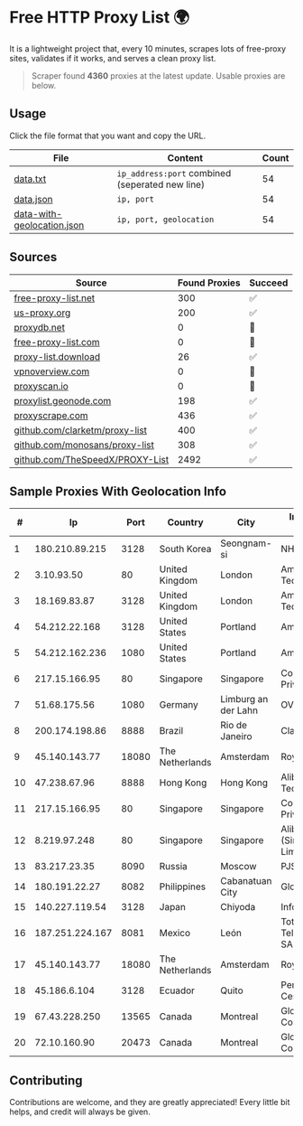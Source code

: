 
# Free HTTP Proxy List 🌍

It is a lightweight project that, every 10 minutes, scrapes lots of free-proxy sites, validates if it works, and serves a clean proxy list.


> Scraper found **4360** proxies at the latest update. Usable proxies are below.

## Usage

Click the file format that you want and copy the URL.


|File|Content|Count|
|----|-------|-----|
|[data.txt](https://raw.githubusercontent.com/themiralay/Proxy-List-World/master/data.txt)|`ip_address:port` combined (seperated new line)|54|
|[data.json](https://raw.githubusercontent.com/themiralay/Proxy-List-World/master/data.json)|`ip, port`|54|
|[data-with-geolocation.json](https://raw.githubusercontent.com/themiralay/Proxy-List-World/master/data-with-geolocation.json)|`ip, port, geolocation`|54|

## Sources

|Source|Found Proxies|Succeed|
|------|-------------|-------|
|[free-proxy-list.net](https://free-proxy-list.net)|300|✅|
|[us-proxy.org](https://www.us-proxy.org)|200|✅|
|[proxydb.net](http://proxydb.net)|0|🚫|
|[free-proxy-list.com](https://free-proxy-list.com/?page=&port=&type%5B%5D=http&type%5B%5D=https&up_time=0&search=Search)|0|🚫|
|[proxy-list.download](https://www.proxy-list.download/HTTP)|26|✅|
|[vpnoverview.com](https://vpnoverview.com/privacy/anonymous-browsing/free-proxy-servers)|0|🚫|
|[proxyscan.io](https://www.proxyscan.io)|0|🚫|
|[proxylist.geonode.com](https://proxylist.geonode.com/api/proxy-list?limit=300&page=1&sort_by=lastChecked&sort_type=desc&protocols=http,https)|198|✅|
|[proxyscrape.com](https://api.proxyscrape.com/v2/?request=displayproxies&protocol=http&timeout=10000&country=all&ssl=all&anonymity=all)|436|✅|
|[github.com/clarketm/proxy-list](https://raw.githubusercontent.com/clarketm/proxy-list/master/proxy-list-raw.txt)|400|✅|
|[github.com/monosans/proxy-list](https://raw.githubusercontent.com/monosans/proxy-list/main/proxies/http.txt)|308|✅|
|[github.com/TheSpeedX/PROXY-List](https://raw.githubusercontent.com/TheSpeedX/PROXY-List/master/http.txt)|2492|✅|


## Sample Proxies With Geolocation Info

|#|Ip|Port|Country|City|Internet Service Provider|
|-|--|----|-------|----|-------------------------|
|1|180.210.89.215|3128|South Korea|Seongnam-si|NHNCLOUD|
|2|3.10.93.50|80|United Kingdom|London|Amazon Technologies Inc.|
|3|18.169.83.87|3128|United Kingdom|London|Amazon Technologies Inc.|
|4|54.212.22.168|3128|United States|Portland|Amazon.com, Inc.|
|5|54.212.162.236|1080|United States|Portland|Amazon.com, Inc.|
|6|217.15.166.95|80|Singapore|Singapore|Contabo Asia Private Limited|
|7|51.68.175.56|1080|Germany|Limburg an der Lahn|OVH SAS|
|8|200.174.198.86|8888|Brazil|Rio de Janeiro|Claro S.A|
|9|45.140.143.77|18080|The Netherlands|Amsterdam|RoyaleHosting BV|
|10|47.238.67.96|8888|Hong Kong|Hong Kong|Alibaba (US) Technology Co., Ltd.|
|11|217.15.166.95|80|Singapore|Singapore|Contabo Asia Private Limited|
|12|8.219.97.248|80|Singapore|Singapore|Alibaba Cloud (Singapore) Private Limited|
|13|83.217.23.35|8090|Russia|Moscow|PJSC Rostelecom|
|14|180.191.22.27|8082|Philippines|Cabanatuan City|Globe Telecom|
|15|140.227.119.54|3128|Japan|Chiyoda|InfoSphere|
|16|187.251.224.167|8081|Mexico|León|Total Play Telecomunicaciones SA De CV|
|17|45.140.143.77|18080|The Netherlands|Amsterdam|RoyaleHosting BV|
|18|45.186.6.104|3128|Ecuador|Quito|Perez Tito Julio Cesar|
|19|67.43.228.250|13565|Canada|Montreal|GloboTech Communications|
|20|72.10.160.90|20473|Canada|Montreal|GloboTech Communications|



## Contributing

Contributions are welcome, and they are greatly appreciated! Every
little bit helps, and credit will always be given.

